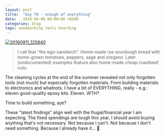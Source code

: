 ```yaml
---
layout: post
title:  "Day 70 - enough of everything"
date:   2018-09-08 08:00:00 +0200
categories: blog
tags: woodworking tools hoarding
---
```

<a data-flickr-embed="true"  href="https://www.flickr.com/photos/137491954@N07/31574624831/in/dateposted/" title="20160911_125840"><img src="https://farm1.staticflickr.com/673/31574624831_b0721b8243_k.jpg" alt="20160911_125840"></a><script async src="//embedr.flickr.com/assets/client-code.js" charset="utf-8"></script>

> I call that "the ego-sandwich". Home-made rye sourdough bread with home-grown tomatoes, peppers, sage and oregano. Later (undocumented) examples feature also home-made cheap roastbeef cuts.

The cleaning cycles at the end of the summer revealed not only forgotten tools (not much) but especially forgotten materials. From building materials to electronics and whatnots. I have a bit of EVERYTHING, really - e.g.: eleven good-quality epoxy kits. Eleven. WTH?

Time to build something, aye?

These "latest findings" align well with the frugal/financial year I am expecting. The fixed spendings are tough this year, I should avoid buying anything that's not necessary. Not because I can't. Not because I don't need something. Because I already have it... 🤦
